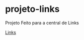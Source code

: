 # projeto-links
 Projeto Feito para a central de Links

<a href="https://douglasgunzel.github.io/projeto-links/" target="_blanlk">Links</a>
